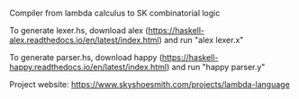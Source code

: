 Compiler from lambda calculus to SK combinatorial logic

To generate lexer.hs, download alex (https://haskell-alex.readthedocs.io/en/latest/index.html) and run "alex lexer.x"

To generate parser.hs, download happy (https://haskell-happy.readthedocs.io/en/latest/index.html) and run "happy parser.y"

Project website: https://www.skyshoesmith.com/projects/lambda-language